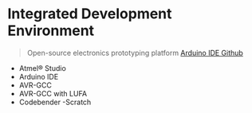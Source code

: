 # Integrated Development Environment

> Open-source electronics prototyping platform [Arduino IDE Github](https://github.com/arduino/Arduino/tree/1.6.9)

- Atmel® Studio
- Arduino IDE
- AVR-GCC
- AVR-GCC with LUFA
- Codebender
-Scratch

